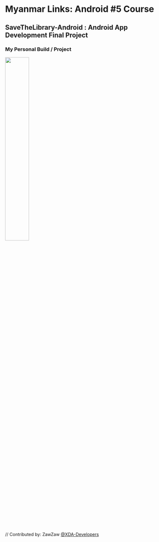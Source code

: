 # Myanmar Links: Android #5 Course
## SaveTheLibrary-Android : Android App Development Final Project

### My Personal Build / Project

<img src="https://s20.postimg.org/6pqpa8eal/Screenshot_20180309-202608.png" height="39%" width="39%;"/>

// Contributed by: ZawZaw [@XDA-Developers](https://forum.xda-developers.com/member.php?u=7581611)
